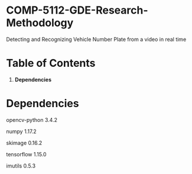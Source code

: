 # COMP-5112-GDE-Research-Methodology

Detecting and Recognizing Vehicle Number Plate from a video in real time

# Table of Contents

1) **Dependencies**

# Dependencies
opencv-python 3.4.2

numpy 1.17.2

skimage 0.16.2

tensorflow 1.15.0

imutils 0.5.3



